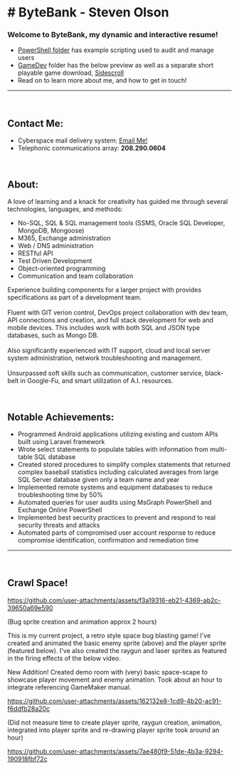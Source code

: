 <h1># ByteBank - Steven Olson</h1>
<h3>Welcome to ByteBank, my dynamic and interactive resume!</h3>
<ul>
  <li>
    <a href="https://github.com/steveOlson357/bytebank/tree/main/powershell">PowerShell folder</a> has example scripting used to audit and manage users
  </li>
  <li>
    <a href="https://github.com/steveOlson357/bytebank/tree/main/gameDev">GameDev</a> folder has the below preview as well as a separate short playable game download, <a href="https://github.com/steveOlson357/bytebank/blob/main/gameDev/Sidescroll.zip">Sidescroll</a>
  </li>
  <li>
    Read on to learn more about me, and how to get in touch!
  </li>
</ul>
<hr>

<br>
<h2>Contact Me:</h2>
<ul>
  <li>
    Cyberspace mail delivery system: <a href="mailto:steve.olson357@gmail.com">Email Me!</a>
  </li>
  <li>
    Telephonic communications array: <b>208.290.0604</b>
  </li>
</ul>
<br>

<h2>About:</h2>
<p>
  A love of learning and a knack for creativity has guided me through several technologies, languages, and methods: 
  <ul>
    <li>No-SQL, SQL & SQL management tools (SSMS, Oracle SQL Developer, MongoDB, Mongoose)</li>
    <li>M365, Exchange administration</li>
    <li>Web / DNS administration</li>
    <li>RESTful API</li>
    <li>Test Driven Development</li>
    <li>Object-oriented programming</li>
    <li>Communication and team collaboration</li>
  </ul>
  
  Experience building components for a larger project with provides specifications as part of a development team. 
  <br><br>
  Fluent with GIT verion control, DevOps project collaboration with dev team, API connections and creation, and full stack development for web and mobile devices. This includes work with both SQL and JSON type databases, such as Mongo DB. 
  <br><br>
  Also significantly experienced with IT support, cloud and local server system administration, network troubleshooting and management. 
  <br><br>
  Unsurpassed soft skills such as communication, customer service, black-belt in Google-Fu, and smart utilization of A.I. resources.
</p>
<br>

<h2>Notable Achievements:</h2>
<ul>
  <li>
    Programmed Android applications utilizing existing and custom APIs built using Laravel framework 
  </li>
  <li>
    Wrote select statements to populate tables with information from multi-table SQL database
  </li>
  <li>
    Created stored procedures to simplify complex statements that returned complex baseball statistics including calculated averages from large SQL Server database given only a team name and year
  </li>
  <li>
    Implemented remote systems and equipment databases to reduce troubleshooting time by 50%
  </li>
  <li>
    Automated queries for user audits using MsGraph PowerShell and Exchange Online PowerShell
  </li>
  <li>
    Implemented best security practices to prevent and respond to real security threats and attacks
  </li>
  <li>
    Automated parts of compromised user account response to reduce compromise identification, confirmation and remediation time
  </li>
</ul>

<hr>
<br>
<h2>Crawl Space!</h2>

https://github.com/user-attachments/assets/f3a19316-eb21-4369-ab2c-39650a69e590



(Bug sprite creation and animation approx 2 hours)

<p>This is my current project, a retro style space bug blasting game! I've created and animated the basic enemy sprite (above) and the player sprite (featured below). I've also created the raygun and laser sprites as featured in the firing effects of the below video.</p>
<p>
  New Addition! Created demo room with (very) basic space-scape to showcase player movement and enemy animation. Took about an hour to integrate referencing GameMaker manual.
</p>

https://github.com/user-attachments/assets/162132e8-1cd9-4b20-ac91-f6ddfb28a20c



(Did not measure time to create player sprite, raygun creation, animation, integrated into player sprite and re-drawing player sprite took around an hour)



https://github.com/user-attachments/assets/7ae480f9-51de-4b3a-9294-190918fbf72c


